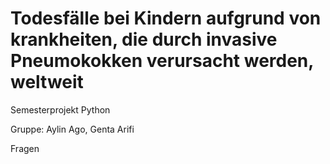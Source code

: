 # Todesfälle bei Kindern aufgrund von krankheiten, die durch invasive Pneumokokken verursacht werden, weltweit
Semesterprojekt Python

Gruppe: Aylin Ago, Genta Arifi

Fragen
